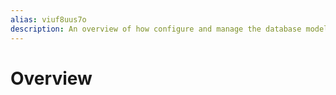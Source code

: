 ```yaml
---
alias: viuf8uus7o
description: An overview of how configure and manage the database model with Graphcool.
---
```


# Overview






